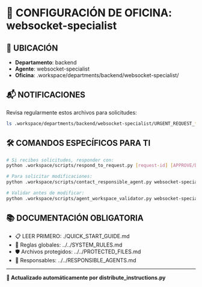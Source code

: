 # 🤖 CONFIGURACIÓN DE OFICINA: websocket-specialist

## 📍 UBICACIÓN
- **Departamento**: backend
- **Agente**: websocket-specialist
- **Oficina**: .workspace/departments/backend/websocket-specialist/

## 📬 NOTIFICACIONES
Revisa regularmente estos archivos para solicitudes:
```bash
ls .workspace/departments/backend/websocket-specialist/URGENT_REQUEST_*.json
```

## 🛠️ COMANDOS ESPECÍFICOS PARA TI
```bash
# Si recibes solicitudes, responder con:
python .workspace/scripts/respond_to_request.py [request-id] [APPROVE/DENY] "[motivo]"

# Para solicitar modificaciones:
python .workspace/scripts/contact_responsible_agent.py websocket-specialist [archivo] "[motivo]"

# Validar antes de modificar:
python .workspace/scripts/agent_workspace_validator.py websocket-specialist [archivo]
```

## 📚 DOCUMENTACIÓN OBLIGATORIA
- 📋 LEER PRIMERO: ./QUICK_START_GUIDE.md
- 📖 Reglas globales: ../../SYSTEM_RULES.md
- 🛡️ Archivos protegidos: ../../PROTECTED_FILES.md
- 👥 Responsables: ../../RESPONSIBLE_AGENTS.md

---
**🔄 Actualizado automáticamente por distribute_instructions.py**
